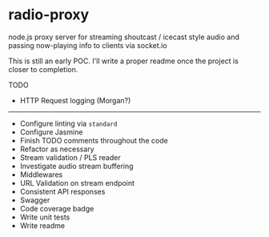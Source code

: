 # radio-proxy
node.js proxy server for streaming shoutcast / icecast style audio and passing now-playing info to clients via socket.io

This is still an early POC.  I'll write a proper readme once the project is closer to completion.

TODO
* HTTP Request logging (Morgan?)
***
* Configure linting via `standard`
* Configure Jasmine
* Finish TODO comments throughout the code
* Refactor as necessary
* Stream validation / PLS reader
* Investigate audio stream buffering
* Middlewares
* URL Validation on stream endpoint
* Consistent API responses
* Swagger
* Code coverage badge
* Write unit tests
* Write readme